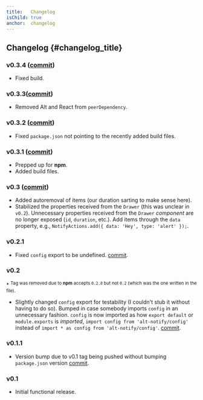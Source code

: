 ```yaml
---
title:   Changelog
isChild: true
anchor:  changelog
---
```


## Changelog {#changelog_title}

### v0.3.4 ([commit](https://github.com/sourcescript/alt-notify/commit/210ad01f9ad5a9876de8bebb53da6104a973a812))

- Fixed build.

### v0.3.3([commit](https://github.com/sourcescript/alt-notify/commit/7c16c8768f63c5984034219d6a1eac252a048a1a))

- Removed Alt and React from `peerDependency`.

### v0.3.2 ([commit](https://github.com/sourcescript/alt-notify/commit/2b5708be21c37eaa3b3a360f686f75478cc3fe3a))

- Fixed `package.json` not pointing to the recently added build files.

### v0.3.1 ([commit](https://github.com/sourcescript/alt-notify/commit/1c86d0effb8aab60f5d962577185b91a865bf9e8))

- Prepped up for **npm**. 
- Added build files.

### v0.3 ([commit](https://github.com/sourcescript/alt-notify/commit/a6b00ed35dd1dc4382138b6b75c5f3d1b671ef35))

- Added autoremoval of items (our duration sarting to make sense here).
- Stabilized the properties received from the `Drawer` (this was unclear in `v0.2`). Unnecessary properties received from the `Drawer` *component* are no longer exposed (`id`, `duration`, etc.). Add items through the `data` property, e.g., `NotifyActions.add({ data: 'Hey', type: 'alert' });`.

### v0.2.1

- Fixed `config` export to be undefined. [commit](https://github.com/sourcescript/alt-notify/commit/8a51d49a2ccf042708d22d4e8c9a1c14af521045).

### v0.2

\* <sup>Tag was removed due to **npm** accepts `0.2.0` but not `0.2` (which was the one written in the file).</sup>

- Slightly changed `config` export for testability (I couldn't stub it without having to do so). Bumped in case somebody imports `config` in an unnecessary fashion. `config` is now imported as how `export default` or `module.exports` is *imported*, `import config from 'alt-notify/config'` instead of `import * as config from 'alt-notify/config'`. [commit](https://github.com/sourcescript/alt-notify/commit/6aba11aabd603932fab6c3fd18f268ea32cba986).

### v0.1.1

- Version bump due to v0.1 tag being pushed without bumping `package.json` version [commit](https://github.com/sourcescript/alt-notify/commit/879c8b43aff72d10077686143762204b16cebddd).

### v0.1

- Initial functional release.

